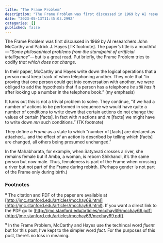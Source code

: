 ```yaml
---
title: "The Frame Problem"
description: "The Frame Problem was first discussed in 1969 by AI researchers John McCarthy and Patrick J. Hayes [TK footnote]. The paper’s title is a…"
date: "2023-05-13T11:45:03.299Z"
categories: []
published: false
---
```


The Frame Problem was first discussed in 1969 by AI researchers John McCarthy and Patrick J. Hayes \[TK footnote\]. The paper’s title is a mouthful — “_Some philosophical problems from the standpoint of artificial intelligence_” — but is a great read. Put briefly, the Frame Problem tries to codify _that which does not change_.

In their paper, McCarthy and Hayes write down the logical operations that a person must keep track of when telephoning another. They note that “in proving that one person could get into conversation with another, we were obliged to add the hypothesis that if a person has a telephone _he still has it_ after looking up a number in the telephone book.” (my emphasis)

It turns out this is not a trivial problem to solve. They continue, “if we had a number of actions to be performed in sequence we would have quite a number of conditions to write down that certain actions do not change the values of certain \[facts\]. In fact with _n_ actions and _m_ \[facts\] we might have to write down _mn_ such conditions.” (TK footnote)

They define a _Frame_ as a state to which “number of \[facts\] are declared as attached… and the effect of an action is described by telling which \[facts\] are changed, all others being presumed unchanged.”

In the Mahabharata, for example, when Satyavati crosses a river, she remains female but if Amba, a woman, is reborn Shikhandi, it’s the same person but now male. Thus, femaleness is part of the Frame when crossing a river but not part of the Frame during rebirth. (Perhaps gender is not part of the Frame only during birth.)

### Footnotes

⁸ The citation and PDF of the paper are available at [http://jmc.stanford.edu/articles/mcchay69.html](http://jmc.stanford.edu/articles/mcchay69.html). If you want a direct link to the PDF go to [http://jmc.stanford.edu/articles/mcchay69/mcchay69.pdf](http://jmc.stanford.edu/articles/mcchay69/mcchay69.pdf).

⁹ In the Frame Problem, McCarthy and Hayes use the techincal word _fluent_ but for this post, I’ve kept to the simpler word _fact_. For the purposes of this post, there’s no loss in meaning.
